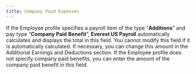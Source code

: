 ```yaml
---
title: Company Paid Expenses
---
```



If the Employee profile specifies a payroll item of the type “**Additions**” and pay type “**Company 
 Paid** **Benefit**”, **Everest 
 US Payroll** automatically calculates and displays the total in this  field. You cannot modify this field if it is automatically calculated.  If necessary, you can change this amount in the Additional Earnings and  Deductions section. If the Employee profile does not specify company paid  benefits, you can enter the amount of the company paid benefit in this  field.
